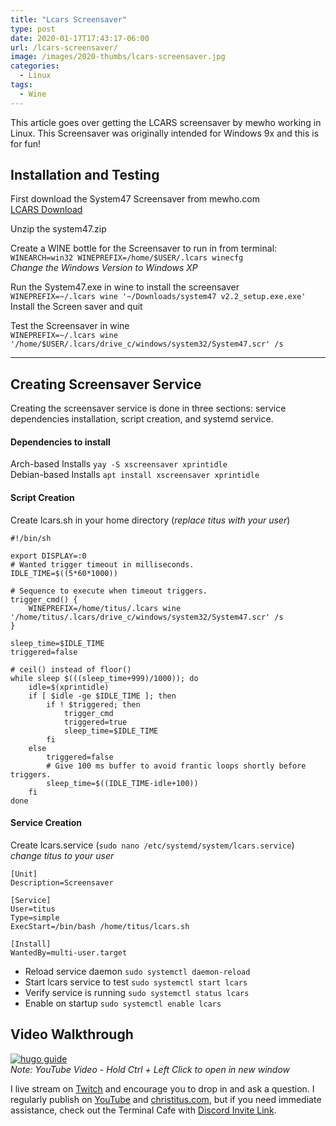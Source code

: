 ```yaml
---
title: "Lcars Screensaver"
type: post
date: 2020-01-17T17:43:17-06:00
url: /lcars-screensaver/
image: /images/2020-thumbs/lcars-screensaver.jpg
categories:
  - Linux
tags:
  - Wine
---
```

This article goes over getting the LCARS screensaver by mewho working in Linux. This Screensaver was originally intended for Windows 9x and this is for fun!<!--more-->

## Installation and Testing

First download the System47 Screensaver from mewho.com  
[LCARS Download](https://mewho.com/system47/download1.htm)  

Unzip the system47.zip

Create a WINE bottle for the Screensaver to run in from terminal:  
`WINEARCH=win32 WINEPREFIX=/home/$USER/.lcars winecfg`  
*Change the Windows Version to Windows XP*

Run the System47.exe in wine to install the screensaver  
`WINEPREFIX=~/.lcars wine '~/Downloads/system47 v2.2_setup.exe.exe'`  
Install the Screen saver and quit

Test the Screensaver in wine  
`WINEPREFIX=~/.lcars wine '/home/$USER/.lcars/drive_c/windows/system32/System47.scr' /s`
***
## Creating Screensaver Service

Creating the screensaver service is done in three sections: service dependencies installation, script creation, and systemd service.

#### Dependencies to install 
Arch-based Installs `yay -S xscreensaver xprintidle`  
Debian-based Installs `apt install xscreensaver xprintidle`

#### Script Creation
Create lcars.sh in your home directory (*replace titus with your user*)
```
#!/bin/sh

export DISPLAY=:0
# Wanted trigger timeout in milliseconds.
IDLE_TIME=$((5*60*1000))

# Sequence to execute when timeout triggers.
trigger_cmd() {
    WINEPREFIX=/home/titus/.lcars wine '/home/titus/.lcars/drive_c/windows/system32/System47.scr' /s
}

sleep_time=$IDLE_TIME
triggered=false

# ceil() instead of floor()
while sleep $(((sleep_time+999)/1000)); do
    idle=$(xprintidle)
    if [ $idle -ge $IDLE_TIME ]; then
        if ! $triggered; then
            trigger_cmd
            triggered=true
            sleep_time=$IDLE_TIME
        fi
    else
        triggered=false
        # Give 100 ms buffer to avoid frantic loops shortly before triggers.
        sleep_time=$((IDLE_TIME-idle+100))
    fi
done
```
#### Service Creation
Create lcars.service (`sudo nano /etc/systemd/system/lcars.service`)
*change titus to your user*
```
[Unit]
Description=Screensaver

[Service]
User=titus
Type=simple
ExecStart=/bin/bash /home/titus/lcars.sh

[Install]
WantedBy=multi-user.target
```
  - Reload service daemon `sudo systemctl daemon-reload`
  - Start lcars service to test `sudo systemctl start lcars`
  - Verify service is running `sudo systemctl status lcars`
  - Enable on startup `sudo systemctl enable lcars`

## Video Walkthrough
[![hugo guide](https://img.youtube.com/vi/J2zasJz5vuA/0.jpg)](https://www.youtube.com/watch?v=J2zasJz5vuA)  
_Note: YouTube Video - Hold Ctrl + Left Click to open in new window_

I live stream on [Twitch][1] and encourage you to drop in and ask a question. I regularly publish on [YouTube][2] and [christitus.com][3], but if you need immediate assistance, check out the Terminal Cafe with [Discord Invite Link][4].

 [1]: https://twitch.tv/christitustech
 [2]: https://www.youtube.com/c/ChrisTitusTech
 [3]: https://www.christitus.com/
 [4]: https://www.christitus.com/discord
